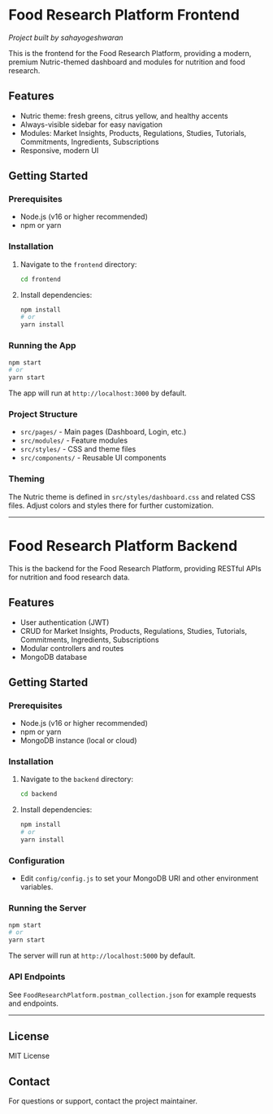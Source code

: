 # Food Research Platform Frontend

*Project built by sahayogeshwaran*

This is the frontend for the Food Research Platform, providing a modern, premium Nutric-themed dashboard and modules for nutrition and food research.

## Features
- Nutric theme: fresh greens, citrus yellow, and healthy accents
- Always-visible sidebar for easy navigation
- Modules: Market Insights, Products, Regulations, Studies, Tutorials, Commitments, Ingredients, Subscriptions
- Responsive, modern UI

## Getting Started

### Prerequisites
- Node.js (v16 or higher recommended)
- npm or yarn

### Installation
1. Navigate to the `frontend` directory:
   ```sh
   cd frontend
   ```
2. Install dependencies:
   ```sh
   npm install
   # or
   yarn install
   ```

### Running the App
```sh
npm start
# or
yarn start
```
The app will run at `http://localhost:3000` by default.

### Project Structure
- `src/pages/` - Main pages (Dashboard, Login, etc.)
- `src/modules/` - Feature modules
- `src/styles/` - CSS and theme files
- `src/components/` - Reusable UI components

### Theming
The Nutric theme is defined in `src/styles/dashboard.css` and related CSS files. Adjust colors and styles there for further customization.

---

# Food Research Platform Backend

This is the backend for the Food Research Platform, providing RESTful APIs for nutrition and food research data.

## Features
- User authentication (JWT)
- CRUD for Market Insights, Products, Regulations, Studies, Tutorials, Commitments, Ingredients, Subscriptions
- Modular controllers and routes
- MongoDB database

## Getting Started

### Prerequisites
- Node.js (v16 or higher recommended)
- npm or yarn
- MongoDB instance (local or cloud)

### Installation
1. Navigate to the `backend` directory:
   ```sh
   cd backend
   ```
2. Install dependencies:
   ```sh
   npm install
   # or
   yarn install
   ```

### Configuration
- Edit `config/config.js` to set your MongoDB URI and other environment variables.

### Running the Server
```sh
npm start
# or
yarn start
```
The server will run at `http://localhost:5000` by default.

### API Endpoints
See `FoodResearchPlatform.postman_collection.json` for example requests and endpoints.

---

## License
MIT License

## Contact
For questions or support, contact the project maintainer.

